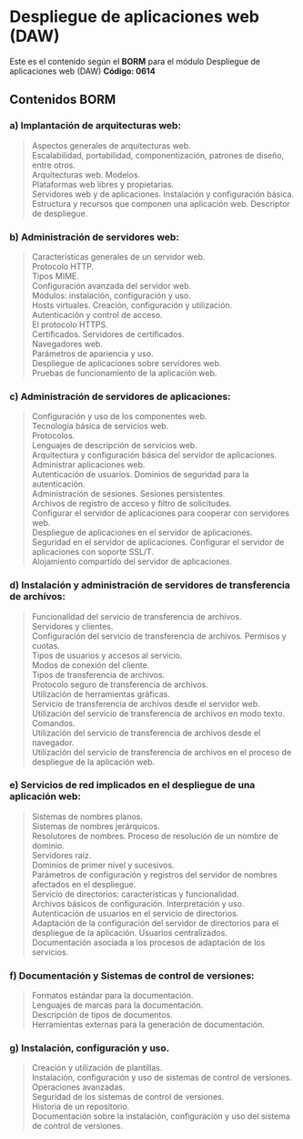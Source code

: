 # Despliegue de aplicaciones web (DAW)

Este es el contenido según el **BORM** para el módulo Despliegue de aplicaciones web (DAW) **Código: 0614**

## Contenidos BORM ##

### a) Implantación de arquitecturas web:
>Aspectos generales de arquitecturas web.<br>
Escalabilidad, portabilidad, componentización, patrones de diseño, entre otros.<br>
Arquitecturas web. Modelos.<br>
Plataformas web libres y propietarias.<br>
Servidores web y de aplicaciones. Instalación y configuración básica.<br>
Estructura y recursos que componen una aplicación web. Descriptor de despliegue.<br>

### b) Administración de servidores web:
>Características generales de un servidor web.<br>
Protocolo HTTP.<br>
Tipos MIME.<br>
Configuración avanzada del servidor web.<br>
Módulos: instalación, configuración y uso.<br>
Hosts virtuales. Creación, configuración y utilización.<br>
Autenticación y control de acceso.<br>
El protocolo HTTPS.<br>
Certificados. Servidores de certificados.<br>
Navegadores web.<br>
Parámetros de apariencia y uso.<br>
Despliegue de aplicaciones sobre servidores web.<br>
Pruebas de funcionamiento de la aplicación web.<br>

### c) Administración de servidores de aplicaciones:
>Configuración y uso de los componentes web. <br>
Tecnología básica de servicios web.<br>
Protocolos.<br>
Lenguajes de descripción de servicios web.<br>
Arquitectura y configuración básica del servidor de aplicaciones.<br>
Administrar aplicaciones web.<br>
Autenticación de usuarios. Dominios de seguridad para la autenticación.<br>
Administración de sesiones. Sesiones persistentes.<br>
Archivos de registro de acceso y filtro de solicitudes.<br>
Configurar el servidor de aplicaciones para cooperar con servidores web.<br>
Despliegue de aplicaciones en el servidor de aplicaciones.<br>
Seguridad en el servidor de aplicaciones. Configurar el servidor de aplicaciones con soporte SSL/T.<br>
Alojamiento compartido del servidor de aplicaciones.<br>

### d) Instalación y administración de servidores de transferencia de archivos:
>Funcionalidad del servicio de transferencia de archivos.<br>
Servidores y clientes.<br>
Configuración del servicio de transferencia de archivos. Permisos y cuotas.<br>
Tipos de usuarios y accesos al servicio.<br>
Modos de conexión del cliente.<br>
Tipos de transferencia de archivos.<br>
Protocolo seguro de transferencia de archivos.<br>
Utilización de herramientas gráficas.<br>
Servicio de transferencia de archivos desde el servidor web.<br>
Utilización del servicio de transferencia de archivos en modo texto.<br>
Comandos.<br>
Utilización del servicio de transferencia de archivos desde el navegador.<br>
Utilización del servicio de transferencia de archivos en el proceso de despliegue de la aplicación web.<br>

### e) Servicios de red implicados en el despliegue de una aplicación web:
>Sistemas de nombres planos.<br>
Sistemas de nombres jerárquicos.<br>
Resolutores de nombres. Proceso de resolución de un nombre de dominio.<br>
Servidores raíz.<br>
Dominios de primer nivel y sucesivos.<br>
Parámetros de configuración y registros del servidor de nombres afectados en el despliegue.<br>
Servicio de directorios: características y funcionalidad.<br>
Archivos básicos de configuración. Interpretación y uso. <br>
Autenticación de usuarios en el servicio de directorios.<br>
Adaptación de la configuración del servidor de directorios para el despliegue de la aplicación. Usuarios centralizados.<br>
Documentación asociada a los procesos de adaptación de los servicios.<br>

### f) Documentación y Sistemas de control de versiones:
>Formatos estándar para la documentación.<br>
Lenguajes de marcas para la documentación.<br>
Descripción de tipos de documentos.<br>
Herramientas externas para la generación de documentación.<br>

### g) Instalación, configuración y uso.
>Creación y utilización de plantillas.<br>
Instalación, configuración y uso de sistemas de control de versiones.<br>
Operaciones avanzadas.<br>
Seguridad de los sistemas de control de versiones.<br>
Historia de un repositorio.<br>
Documentación sobre la instalación, configuración y uso del sistema de control de versiones.<br> 
